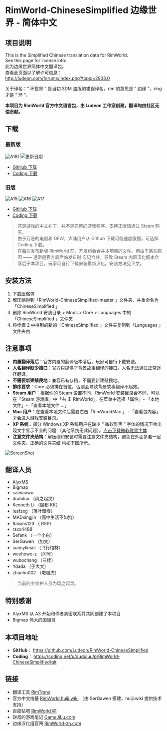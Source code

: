 # RimWorld-ChineseSimplified 边缘世界 - 简体中文

## 项目说明

This is the Simplified Chinese translation data for RimWorld.\
See this page for license info:\
此为边缘世界简体中文翻译包。\
查看此页面以了解许可信息：\
http://ludeon.com/forums/index.php?topic=2933.0

关于译名：“ 环世界 ” 是当初 3DM 盗版的错误译名，rim 的意思是 “ 边缘 ”，ring 才是 “ 环 ”。

**本项目为 RimWorld 官方中文语言包，由 Ludeon 工作室创建，翻译均由社区无偿贡献。**

## 下载

### 最新版

![A18)](https://img.shields.io/badge/bata18-0.18.1722-blue.svg?style=flat-square)
![更新日期](https://img.shields.io/badge/更新日期-2017--12--01-brightgreen.svg?style=flat-square)

* [GitHub 下载](https://github.com/Ludeon/RimWorld-ChineseSimplified/archive/master.zip)
* [Coding 下载](https://coding.net/u/duduluu/p/RimWorld-ChineseSimplified/git/archive/master)

### 旧版

![A15](https://img.shields.io/badge/alpha15-0.15.1284-blue.svg?style=flat-square)
![A16](https://img.shields.io/badge/alpha16-0.16.1393-blue.svg?style=flat-square)
![A17](https://img.shields.io/badge/alpha17b-0.17.1557-blue.svg?style=flat-square)

* [GitHub 下载](https://github.com/Ludeon/RimWorld-ChineseSimplified/releases)
* [Coding 下载](https://coding.net/u/duduluu/p/RimWorld-ChineseSimplified/git/tags)

> 这是游戏的中文补丁，并不是完整的游戏程序。支持正版请通过 Steam 购买。\
> 由于万恶的电信和 GFW，大陆用户从 Github 下载可能速度很慢，可选择 Coding 下载。\
> 在每次发布新版 RimWorld 前，开发组会合并本项目的文件。但由于某些原因 —— 通常是官方最后临发布时
> 忘记合并，导致 Steam 内置汉化版本会落后于本项目，玩家可自行下载安装最新汉化。安装方法见下文。

## 安装方法

1. 下载压缩包
2. 解压缩得到「RimWorld-ChineseSimplified-master 」文件夹，并重命名为「ChineseSimplified 」
3. 删除 RimWorld 安装目录 > Mods > Core > Languages 中的「ChineseSimplified 」文件夹
4. 将步骤 2 中得到的新的「ChineseSimplified 」文件夹复制到「Languages 」文件夹内

## 注意事项

* **内置翻译落后**：官方内置的翻译版本落后，玩家可自行下载安装。
* **人名翻译缺少接口**：官方只提供了背景故事翻译的接口，人名无法通过正常途径翻译。
* **不需要新建殖民地**：兼容已有存档，不需要新建殖民地。
* **排序要求**：Core 必须排在首位，否则会导致背景故事翻译不起效。
* **Steam 用户**：根据你的 Steam 设置不同，RimWorld 安装目录会不同，可以在「Steam 游戏库」中「右
  击 RImWorld」，在菜单中选择「属性」- 「本地文件」- 「查看本地文件 ...」
* **Mac 用户**：在查看本地文件后需要右击「RimWorldMac 」 -「查看包内容」才会进入游戏安装目录。
* **XP 系统**：部分 Windows XP 系统用户在缺少 “ 微软雅黑 ” 字体的情况下会出现文字显示不全的问题
  （其他系统无此问题）。[点击下载微软雅黑字体](http://pan.baidu.com/s/1gf41ZaV)
* **注意文件夹结构**：解压缩和安装时需要注意文件夹结构，避免在外面多套一层文件夹。正确的文件夹结
  构如下图所示。

![ScreenShot](http://ww2.sinaimg.cn/large/a15b4afegy1fdup08nszpj20ov05dq3o)

## 翻译人员

* AlyxMS
* Bigmap
* cainiaowu
* duduluu （风之起灵）
* Kenneth Li （魔都 KK）
* leafzxg （落叶飘零）
* MADxingjin （高中生活不如狗）
* Raisins123 （ RSP）
* rsxx4488
* Sefank （一个小白）
* SerGawen （加文）
* sunnylimail （飞行棺材）
* weehowe-z （问号）
* wubochang （三桂）
* Ydada （于大大）
* zhaohu002 （嗷嗷虎）

> 当前的主维护人员为风之起灵。

## 特别感谢

* AlyxMS 从 A3 开始和作者紧密联系并共同创建了本项目
* Bigmap 伟大的国旗哥

## 本项目地址

* **GitHub**： https://github.com/Ludeon/RimWorld-ChineseSimplified
* **Coding**： https://coding.net/u/duduluu/p/RimWorld-ChineseSimplified/git

## 链接

* 翻译工具 [RimTrans](https://github.com/duduluu/RimTrans)
* 官方中文维基 [RimWorld.huiji.wiki](http://rimworld.huiji.wiki/) （由 SerGawen 搭建，huiji.wiki
  提供技术支持）
* 百度贴吧 [RimWorld 吧](http://tieba.baidu.com/f?kw=rimworld)
* 饼叔的游戏笔记 [GameJiLu.com](http://www.gamejilu.com/category/project/rimworld/)
* 边缘汉化组官网 [RimWorld-zh.com](http://rimworld-zh.com/)
